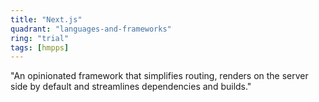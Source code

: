 ```yaml
---
title: "Next.js"
quadrant: "languages-and-frameworks"
ring: "trial"
tags: [hmpps]
---
```


"An opinionated framework that simplifies routing, renders on the server side by default and streamlines dependencies and builds."
